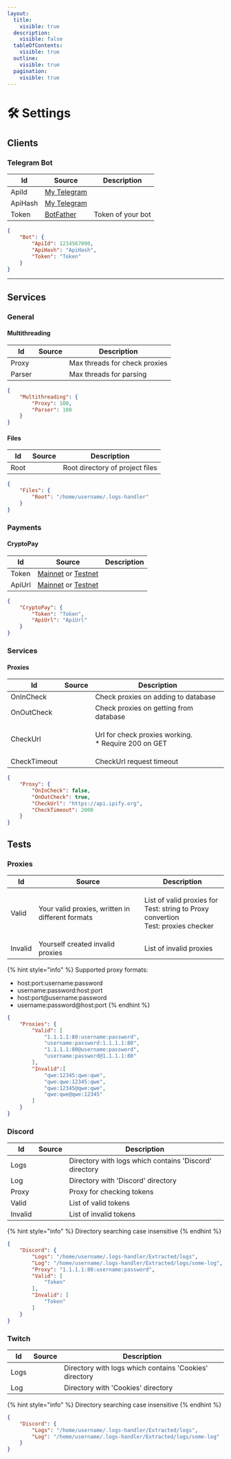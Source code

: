 ```yaml
---
layout:
  title:
    visible: true
  description:
    visible: false
  tableOfContents:
    visible: true
  outline:
    visible: true
  pagination:
    visible: true
---
```


# 🛠️ Settings

## Clients

### Telegram Bot

| Id      | Source                                  | Description       |
| ------- | --------------------------------------- | ----------------- |
| ApiId   | [My Telegram](https://my.telegram.org/) |                   |
| ApiHash | [My Telegram](https://my.telegram.org/) |                   |
| Token   | [BotFather](https://t.me/BotFather)     | Token of your bot |

```json
{
    "Bot": {
        "ApiId": 1234567890,
        "ApiHash": "ApiHash",
        "Token": "Token"
    }
}
```

***

## Services

### General

#### Multithreading

| Id     | Source | Description                   |
| ------ | ------ | ----------------------------- |
| Proxy  |        | Max threads for check proxies |
| Parser |        | Max threads for parsing       |

```json
{
    "Multithreading": {
        "Proxy": 100,
        "Parser": 100
    }
}
```

#### Files

| Id   | Source | Description                     |
| ---- | ------ | ------------------------------- |
| Root |        | Root directory of project files |

```json
{
    "Files": {
        "Root": "/home/username/.logs-handler"
    }
}
```

### Payments

#### CryptoPay

| Id     | Source                                                                   | Description |
| ------ | ------------------------------------------------------------------------ | ----------- |
| Token  | [Mainnet](https://t.me/send) or [Testnet](https://t.me/CryptoTestnetBot) |             |
| ApiUrl | [Mainnet](https://t.me/send) or [Testnet](https://t.me/CryptoTestnetBot) |             |

```json
{
    "CryptoPay": {
        "Token": "Token",
        "ApiUrl": "ApiUrl"
    }
}
```

### Services

#### Proxies

| Id           | Source | Description                                                   |
| ------------ | ------ | ------------------------------------------------------------- |
| OnInCheck    |        | Check proxies on adding to database                           |
| OnOutCheck   |        | Check proxies on getting from database                        |
| CheckUrl     |        | <p>Url for check proxies working.<br>* Require 200 on GET</p> |
| CheckTimeout |        | CheckUrl request timeout                                      |

```json
{
    "Proxy": {
        "OnInCheck": false,
        "OnOutCheck": true,
        "CheckUrl": "https://api.ipify.org",
        "CheckTimeout": 2000
    }
}
```

## Tests

### Proxies

| Id      | Source                                           | Description                                                                                    |
| ------- | ------------------------------------------------ | ---------------------------------------------------------------------------------------------- |
| Valid   | Your valid proxies, written in different formats | <p>List of valid proxies for <br>Test: string to Proxy convertion<br>Test: proxies checker</p> |
| Invalid | Yourself created invalid proxies                 | List of invalid proxies                                                                        |

{% hint style="info" %}
Supported proxy formats:

* host:port:username:password
* username:password:host:port
* host:port@username:password
* username:password@host:port
{% endhint %}

```json
{
    "Proxies": {
        "Valid": [
            "1.1.1.1:80:username:password",
            "username:password:1.1.1.1:80",
            "1.1.1.1:80@username:password",
            "username:password@1.1.1.1:80"
        ],
        "Invalid":[
            "qwe:12345:qwe:qwe",
            "qwe:qwe:12345:qwe",
            "qwe:12345@qwe:qwe",
            "qwe:qwe@qwe:12345"
        ]
    }
}
```

### Discord

| Id      | Source | Description                                            |
| ------- | ------ | ------------------------------------------------------ |
| Logs    |        | Directory with logs which contains 'Discord' directory |
| Log     |        | Directory with 'Discord' directory                     |
| Proxy   |        | Proxy for checking tokens                              |
| Valid   |        | List of valid tokens                                   |
| Invalid |        | List of invalid tokens                                 |

{% hint style="info" %}
Directory searching case insensitive
{% endhint %}

```json
{
    "Discord": {
        "Logs": "/home/username/.logs-handler/Extracted/logs",
        "Log": "/home/username/.logs-handler/Extracted/logs/some-log",
        "Proxy": "1.1.1.1:80:username:password",
        "Valid": [
            "Token"
        ],
        "Invalid": [
            "Token"
        ]
    }
}
```

### Twitch

| Id   | Source | Description                                            |
| ---- | ------ | ------------------------------------------------------ |
| Logs |        | Directory with logs which contains 'Cookies' directory |
| Log  |        | Directory with 'Cookies' directory                     |

{% hint style="info" %}
Directory searching case insensitive
{% endhint %}

```json
{
    "Discord": {
        "Logs": "/home/username/.logs-handler/Extracted/logs",
        "Log": "/home/username/.logs-handler/Extracted/logs/some-log"
    }
}
```
